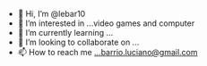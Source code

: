 - 👋 Hi, I’m @lebar10
- 👀 I’m interested in ...video games and computer
- 🌱 I’m currently learning ...
- 💞️ I’m looking to collaborate on ...
- 📫 How to reach me ...barrio.luciano@gmail.com

<!---
lebar10/lebar10 is a ✨ special ✨ repository because its `README.md` (this file) appears on your GitHub profile.
You can click the Preview link to take a look at your changes.
--->
